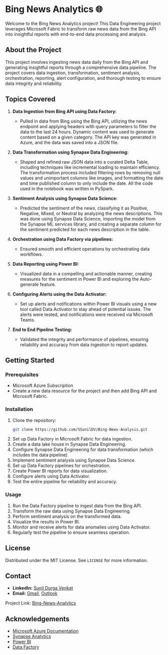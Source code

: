 # Bing News Analytics 🌐

Welcome to the Bing News Analytics project! This Data Engineering project leverages Microsoft Fabric to transform raw news data from the Bing API into insightful reports with end-to-end data processing and analysis.

## About the Project

This project involves ingesting news data daily from the Bing API and generating insightful reports through a comprehensive data pipeline. The project covers data ingestion, transformation, sentiment analysis, orchestration, reporting, alert configuration, and thorough testing to ensure data integrity and reliability.

## Topics Covered

1. **Data Ingestion from Bing API using Data Factory:** 
   - Pulled in data from Bing using the Bing API, utilizing the news endpoint and applying headers with query parameters to filter the data to the last 24 hours. Dynamic content was used to generate content based on a given category. The API key was generated in Azure, and the data was saved into a JSON file.

2. **Data Transformation using Synapse Data Engineering:** 
   - Shaped and refined raw JSON data into a curated Delta Table, including techniques like incremental loading to maintain efficiency. The transformation process included filtering rows by removing null values and unimportant columns like images, and formatting the date and time published column to only include the date. All the code used in the notebook was written in PySpark.

3. **Sentiment Analysis using Synapse Data Science:** 
   - Predicted the sentiment of the news, classifying it as Positive, Negative, Mixed, or Neutral by analyzing the news descriptions. This was done using Synapse Data Science, importing the model from the Synapse ML services library, and creating a separate column for the sentiment predicted for each news description in the table.

4. **Orchestration using Data Factory via pipelines:** 
   - Ensured smooth and efficient operations by orchestrating data workflows.

5. **Data Reporting using Power BI:** 
   - Visualized data in a compelling and actionable manner, creating measures for the sentiment in Power BI and exploring the Auto-generate feature.

6. **Configuring Alerts using the Data Activator:** 
   - Set up alerts and notifications within Power BI visuals using a new tool called Data Activator to stay ahead of potential issues. The alerts were tested, and notifications were received via Microsoft Teams.

7. **End to End Pipeline Testing:** 
   - Validated the integrity and performance of pipelines, ensuring reliability and accuracy from data ingestion to report updates.

## Getting Started

### Prerequisites

- Microsoft Azure Subscription
- Create a new data resource for the project and then add Bing API and Microsoft Fabric.

### Installation

1. Clone the repository:
   ```sh
   git clone https://github.com/SSunilDV/Bing-News-Analysis.git
   ```
2. Set up Data Factory in Microsoft Fabric for data ingestion.
3. Create a data lake house in Synapse Data Engineering.
4. Configure Synapse Data Engineering for data transformation (which includes the data pipeline).
5. Implement sentiment analysis using Synapse Data Science.
6. Set up Data Factory pipelines for orchestration.
7. Create Power BI reports for data visualization.
8. Configure alerts using Data Activator.
9. Test the entire pipeline for reliability and accuracy.

### Usage

1. Run the Data Factory pipeline to ingest data from the Bing API.
2. Transform the raw data using Synapse Data Engineering.
3. Perform sentiment analysis on the transformed data.
4. Visualize the results in Power BI.
5. Monitor and receive alerts for data anomalies using Data Activator.
6. Regularly test the pipeline to ensure seamless operation.

## License

Distributed under the MIT License. See `LICENSE` for more information.

## Contact

- **LinkedIn:** [Sunil Durga Venkat](https://www.linkedin.com/in/sunil-durga-venkat/)
- **Email:** [Gmail](mailto:sdvsurimalla@gmail.com), [Outlook](mailto:sxs6577@mavs.uta.edu)

Project Link: [Bing-News-Analytics](https://github.com/SSunilDV/Bing-News-Analysis)

## Acknowledgements

- [Microsoft Azure Documentation](https://docs.microsoft.com/azure/)
- [Synapse Analytics](https://docs.microsoft.com/azure/synapse-analytics/)
- [Power BI](https://docs.microsoft.com/power-bi/)
- [Data Factory](https://docs.microsoft.com/azure/data-factory/)
